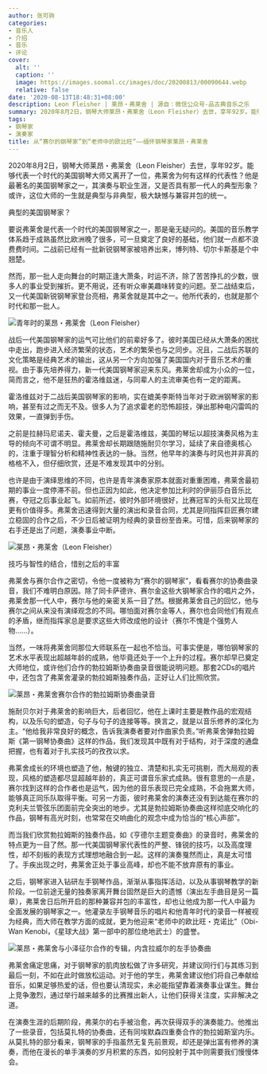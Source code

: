 ```yaml
---
author: 张可驹
categories:
- 音乐人
- 介绍
- 音乐
- 评论
cover:
  alt: ''
  caption: ''
  image: https://images.soomal.cc/images/doc/20200813/00090644.webp
  relative: false
date: '2020-08-13T18:48:31+08:00'
description: Leon Fleisher | 莱昂・弗莱舍 | 源自：微信公众号-品古典音乐之乐   | 版权：转载 |  平均/总评分：00.00/0
summary: 2020年8月2日，钢琴大师莱昂・弗莱舍（Leon Fleisher）去世，享年92岁。能够代表一个时代的美国钢琴大师又离开了一位，弗莱舍为何有这样的代表性？他是最著名的美国钢琴家之一，其演奏与职业生涯，又是否具有那一代人的典型形象？
tags:
- 钢琴家
- 演奏家
title: 从“赛尔的钢琴家”到“老师中的欧比旺”――缅怀钢琴家莱昂・弗莱舍
---
```


2020年8月2日，钢琴大师莱昂・弗莱舍（Leon Fleisher）去世，享年92岁。能够代表一个时代的美国钢琴大师又离开了一位，弗莱舍为何有这样的代表性？他是最著名的美国钢琴家之一，其演奏与职业生涯，又是否具有那一代人的典型形象？或许，这位大师的一生就是典型与非典型，极大缺憾与兼容并包的统一。

典型的美国钢琴家？

要说弗莱舍是代表一个时代的美国钢琴家之一，那是毫无疑问的。美国的音乐教学体系趋于成熟虽然比欧洲晚了很多，可一旦奠定了良好的基础，他们就一点都不浪费费时间。二战前已经有一批新锐钢琴家被培养出来，博列特、切尔卡斯基是个中翘楚。

然而，那一批人走向舞台的时期正逢大萧条，时运不济，除了苦苦挣扎的少数，很多人的事业受到摧折。更不用说，还有听众审美趣味转变的问题。至二战结束后，又一代美国新锐钢琴家登台亮相，弗莱舍就是其中之一。他所代表的，也就是那个时代和那一批人。

![青年时的莱昂・弗莱舍（Leon Fleisher）](https://images.soomal.cc/images/doc/20200813/00090643.webp)





战后一代美国钢琴家的运气可比他们的前辈好多了。彼时美国已经从大萧条的困扰中走出，跑步进入经济繁荣的状态，艺术的繁荣也与之同步。况且，二战后苏联的文化策略是经典艺术的输出，这从另一个方向加强了美国国内对于音乐艺术的重视。由于事先培养得力，新一代美国钢琴家迎来东风。弗莱舍却成为小众的一位，简而言之，他不是狂热的霍洛维兹迷，与同辈人的主流审美也有一定的距离。

霍洛维兹对于二战后美国钢琴家的影响，实在媲美李斯特当年对于欧洲钢琴家的影响，甚至有过之而无不及。很多人为了追求霍老的恐怖超技，弹出那种电闪雷鸣的效果，一直弹到手伤。

之前是拉赫玛尼诺夫、霍夫曼，之后是霍洛维兹，美国的琴坛以超技演奏风格为主导的倾向不可谓不明显。弗莱舍却长期跟随施耐贝尔学习，延续了来自德奥核心的，注重于理智分析和精神性表达的一脉。当然，他早年的演奏与时风也并非真的格格不入，但仔细欣赏，还是不难发现其中的分别。

也许是由于演绎思维的不同，也许是青年演奏家原本就面对重重困难，弗莱舍最初期的事业一度停滞不前。但也正因为如此，他决定参加比利时的伊丽莎白音乐比赛，夺冠之后事业起飞。如前所述，彼时外部环境很好，比赛冠军的头衔又比现在更有价值得多。弗莱舍迅速得到大量的演出和录音合同，尤其是同指挥巨匠赛尔建立稳固的合作之后，不少日后被证明为经典的录音纷至沓来。可惜，后来钢琴家的右手还是出了问题，演奏事业中断。

![莱昂・弗莱舍（Leon Fleisher）](https://images.soomal.cc/images/doc/20200813/00090644.webp)





技巧与智性的结合，惜别之后的丰富

弗莱舍与赛尔合作之密切，令他一度被称为“赛尔的钢琴家”，看看赛尔的协奏曲录音，我们不难明白原因。除了同卡萨德许、赛尔金这些大钢琴家合作的唱片之外，弗莱舍那一代人中，赛尔与他的亲密关系一目了然。根据弗莱舍自己的回忆，他与赛尔之间从来没有演绎观念的不同。哪怕面对赛尔金等人，赛尔也会同他们有观点的矛盾，继而指挥家总是要求这些大师改成他的设计（赛尔不愧是个强势人物……）。

当然，一味将弗莱舍同那位大师联系在一起也不恰当。可事实便是，哪怕钢琴家的艺术水平表现出超越年龄的成熟，他毕竟还处于一个上升的过程。赛尔却早已奠定大师地位，或许他们合作的勃拉姆斯协奏曲录音很能说明问题。那套2CDs的唱片中，还包含了弗莱舍灌录的勃拉姆斯独奏作品，正好让人们比照欣赏。

![莱昂・弗莱舍赛尔合作的勃拉姆斯协奏曲录音](https://images.soomal.cc/images/doc/20200813/00090641.webp)





施耐贝尔对于弗莱舍的影响巨大，后者回忆，他在上课时主要是教作品的宏观结构，以及乐句的塑造，句子与句子的连接等等。换言之，就是以音乐修养的深化为主。“他给我非常良好的概念，告诉我演奏者要对作曲家负责。”听弗莱舍弹勃拉姆斯《第一钢琴协奏曲》这样的作品，我们发现其中既有对于结构，对于深度的通盘把握，也有着对于扎实技巧的孜孜以求。

弗莱舍成长的环境也塑造了他，触键的独立、清楚和扎实无可挑剔，而大局观的表现，风格的塑造都尽显超越年龄的，真正可谓音乐家式成熟。很有意思的一点是，赛尔找到这样的合作者也是运气，因为他的音乐表现已完全成熟，不会拖累大师，能够真正同乐队取得平衡。可另一方面，彼时弗莱舍的演奏还没有到达能在赛尔的克利夫兰管弦乐团面前完全突出的地步。尤其是勃拉姆斯协奏曲这样彻底交响化的作品，钢琴有高光时刻，也常常在交响曲化的观念中成为恰当的“核心声部”。

而当我们欣赏勃拉姆斯的独奏作品，如《亨德尔主题变奏曲》的录音时，弗莱舍的特点更为一目了然。那一代美国钢琴家代表性的严整、锋锐的技巧，以及高度理性，却不刻板的表现方式理想地融合到一起。这样的演奏戛然而止，真是太可惜了。手疾出现之时，弗莱舍正处于事业高峰，却也不能不放弃原有的事业。

之后，钢琴家进入钻研左手钢琴作品，渐渐从事指挥活动，以及从事钢琴教学的新阶段。一位前途无量的独奏家离开舞台固然是巨大的遗憾（演出左手曲目是另一篇章），弗莱舍日后所开启的那种兼容并包的丰富性，却也让他成为那一代人中最为全面发展的钢琴家之一。他灌录左手钢琴音乐的唱片和他青年时代的录音一样被视为经典，而大师在教学方面的成就，更为他迎来“老师中的欧比旺・克诺比”（Obi-Wan Kenobi，《星球大战》第一部中的那位绝地武士）的盛誉。

![莱昂・弗莱舍与小泽征尔合作的专辑，内含拉威尔的左手协奏曲](https://images.soomal.cc/images/doc/20200813/00090642.webp)





弗莱舍痛定思痛，对于钢琴家的肌肉放松做了许多研究，并建议同行们与其练习到最后一刻，不如在此时做放松运动。对于他的学生，弗莱舍建议他们将自己奉献给音乐，如果足够热爱的话，但也要认清现实，未必能指望靠着演奏事业谋生。舞台上竞争激烈，通过举行越来越多的比赛推出新人，让他们获得关注度，实非解决之道。

在演奏生涯的后期阶段，弗莱尔的右手被治愈，再次获得双手的演奏能力。他推出了一些录音，包括莫扎特的协奏曲，还有同埃默森四重奏合作的勃拉姆斯室内乐。从莫扎特的部分看来，钢琴家的手指虽然无复先前景观，却还是弹出富有修养的演奏，而他在漫长的单手演奏的岁月积累的东西，如何投射于其中则需要我们慢慢体会。